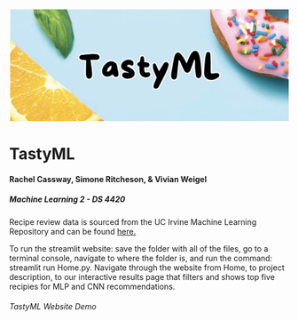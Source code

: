 ![Cover Photo](Figures/cover_photo.png)
# TastyML
#### Rachel Cassway, Simone Ritcheson, & Vivian Weigel
##### Machine Learning 2 - DS 4420

Recipe review data is sourced from the UC Irvine Machine Learning Repository and can be found [here.](https://archive.ics.uci.edu/dataset/911/recipe+reviews+and+user+feedback+dataset) 

To run the streamlit website: save the folder with all of the files, go to a terminal console, navigate to where the folder is, and run the command: streamlit run Home.py. Navigate through the website from Home, to project description, to our interactive results page that filters and shows top five recipies for MLP and CNN recommendations. 

###### TastyML Website Demo


